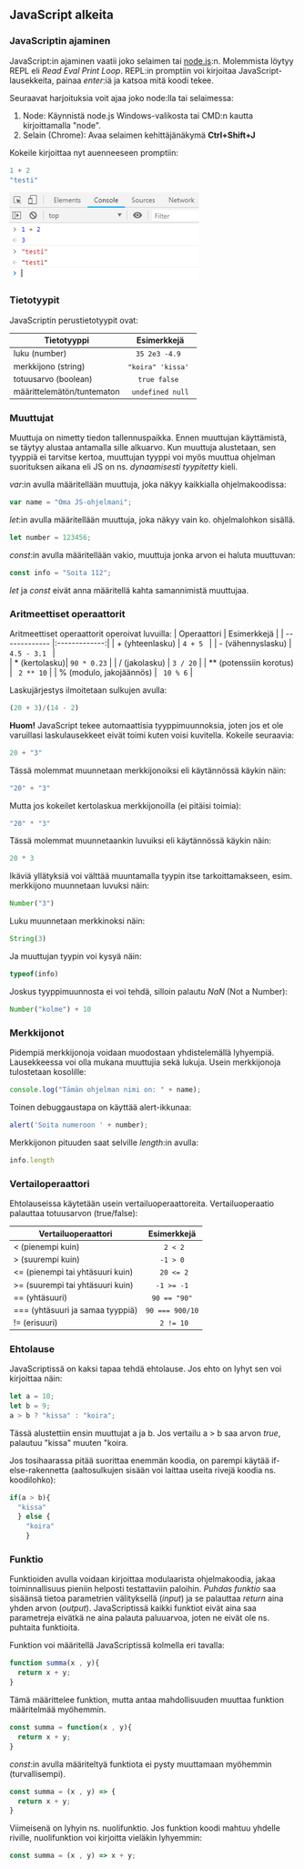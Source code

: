 ## JavaScript alkeita

### JavaScriptin ajaminen

JavaScript:in ajaminen vaatii joko selaimen tai [node.js](https://nodejs.org/en/):n. Molemmista löytyy REPL eli *Read Eval Print Loop*. REPL:in promptiin voi kirjoitaa JavaScript-lausekkeita, painaa *enter*:iä ja katsoa mitä koodi tekee. 

Seuraavat harjoituksia voit ajaa joko node:lla tai selaimessa:
1. Node:
  Käynnistä node.js Windows-valikosta tai CMD:n kautta kirjoittamalla "node".
2. Selain (Chrome):
  Avaa selaimen kehittäjänäkymä **Ctrl+Shift+J**

Kokeile kirjoittaa nyt auenneeseen promptiin:

```js
1 + 2
"testi"
```
![Selaimen konsoli](img/console.PNG)

### Tietotyypit

JavaScriptin perustietotyypit ovat:

| Tietotyyppi    | Esimerkkejä      | 
| ------------- |:-------------:| 
| luku (number)      | ```35 2e3 -4.9 ``` | 
| merkkijono (string)      | ```"koira" 'kissa' ```     |  
| totuusarvo (boolean) | ```true false ``` |
| määrittelemätön/tuntematon | ```undefined null``` |

### Muuttujat

Muuttuja on nimetty tiedon tallennuspaikka. Ennen muuttujan käyttämistä, se täytyy alustaa antamalla sille alkuarvo. Kun muuttuja alustetaan, sen tyyppiä ei tarvitse kertoa, muuttujan tyyppi voi myös muuttua ohjelman suorituksen aikana eli JS on ns. *dynaamisesti tyypitetty* kieli.

*var*:in avulla määritellään muuttuja, joka näkyy kaikkialla ohjelmakoodissa:
```js
var name = "Oma JS-ohjelmani";
```
*let*:in avulla määritellään muuttuja, joka näkyy vain ko. ohjelmalohkon sisällä.
```js
let number = 123456;
```
*const*:in avulla määritellään vakio, muuttuja jonka arvon ei haluta muuttuvan:
```js
const info = "Soita 112";
```
*let* ja *const* eivät anna määritellä kahta samannimistä muuttujaa.

### Aritmeettiset operaattorit

Aritmeettiset operaattorit operoivat luvuilla:
| Operaattori    | Esimerkkejä      | 
| ------------- |:-------------:| 
| + (yhteenlasku)    | ```4 + 5 ``` | 
| - (vähennyslasku)     | ```4.5 - 3.1 ```     |  
| * (kertolasku)| ```90 * 0.23``` |
| / (jakolasku) | ```3 / 20``` |
| ** (potenssiin korotus) | ``` 2 ** 10``` |
| % (modulo, jakojäännös) | ``` 10 % 6``` |

Laskujärjestys ilmoitetaan sulkujen avulla:
```js
(20 + 3)/(14 - 2)
```
**Huom!**
JavaScript tekee automaattisia tyyppimuunnoksia, joten jos et ole varuillasi laskulausekkeet eivät toimi kuten voisi kuvitella. Kokeile seuraavia:

```js
20 + "3"
```

Tässä molemmat muunnetaan merkkijonoiksi eli käytännössä käykin näin:

```js
"20" + "3"
```

Mutta jos kokeilet kertolaskua merkkijonoilla (ei pitäisi toimia):

```js
"20" * "3"
```

Tässä molemmat muunnetaankin luvuiksi eli käytännössä käykin näin:

```js
20 * 3
```

Ikäviä yllätyksiä voi välttää muuntamalla tyypin itse tarkoittamakseen, esim. merkkijono muunnetaan luvuksi näin:

```js
Number("3")
```

Luku muunnetaan merkkinoksi näin:

```js
String(3)
```

Ja muuttujan tyypin voi kysyä näin:

```js
typeof(info)
```

Joskus tyyppimuunnosta ei voi tehdä, silloin palautu *NaN* (Not a Number):

```js
Number("kolme") + 10
```

### Merkkijonot

Pidempiä merkkijonoja voidaan muodostaan yhdistelemällä lyhyempiä. Lausekkeessa voi olla mukana muuttujia sekä lukuja. Usein merkkijonoja tulostetaan kosolille:

```js
console.log("Tämän ohjelman nimi on: " + name);
```

Toinen debuggaustapa on käyttää alert-ikkunaa:

```js
alert('Soita numeroon ' + number);
```

Merkkijonon pituuden saat selville *length*:in avulla:

```js
info.length
```

### Vertailoperaattori

Ehtolauseissa käytetään usein vertailuoperaattoreita. Vertailuoperaatio palauttaa totuusarvon (true/false):

| Vertailuoperaattori    | Esimerkkejä      | 
| ------------- |:-------------:| 
| < (pienempi kuin)   | ``` 2 < 2``` | 
| > (suurempi kuin)     | ``` -1 > 0 ```     |  
| <= (pienempi tai yhtäsuuri kuin)   | ``` 20 <= 2``` | 
| >= (suurempi tai yhtäsuuri kuin)     | ``` -1 >= -1 ```     | 
| == (yhtäsuuri)| ```90 == "90"``` |
| === (yhtäsuuri ja samaa tyyppiä) | ```90 === 900/10``` |
| != (erisuuri) | ``` 2 != 10``` |


### Ehtolause

JavaScriptissä on kaksi tapaa tehdä ehtolause. Jos ehto on lyhyt sen voi kirjoittaa näin:

```js
let a = 10;
let b = 9;
a > b ? "kissa" : "koira";
```

Tässä alustettiin ensin muuttujat a ja b. Jos vertailu a > b saa arvon *true*, palautuu "kissa" muuten "koira.

Jos tosihaarassa pitää suorittaa enemmän koodia, on parempi käytää if-else-rakennetta (aaltosulkujen sisään voi laittaa useita rivejä koodia ns. koodilohko):
```js
if(a > b){
  "kissa"
  } else {
    "koira"
    }
```

### Funktio

Funktioiden avulla voidaan kirjoittaa modulaarista ohjelmakoodia, jakaa toiminnallisuus pieniin helposti testattaviin paloihin. *Puhdas funktio* saa sisäänsä tietoa parametrien välityksellä (*input*) ja se palauttaa *return* aina yhden arvon (*output*). JavaScriptissä kaikki funktiot eivät aina saa parametreja eivätkä ne aina palauta paluuarvoa, joten ne eivät ole ns. puhtaita funktioita.

Funktion voi määritellä JavaScriptissä kolmella eri tavalla:

```js
function summa(x , y){
  return x + y;
}
```

Tämä määrittelee funktion, mutta antaa mahdollisuuden muuttaa funktion määritelmää myöhemmin.

```js
const summa = function(x , y){
  return x + y;
}
```

*const*:in avulla määriteltyä funktiota ei pysty muuttamaan myöhemmin (turvallisempi).

```js
const summa = (x , y) => {
  return x + y;
}
```

Viimeisenä on lyhyin ns. nuolifunktio. Jos funktion koodi mahtuu yhdelle riville, nuolifunktion voi kirjoitta vieläkin lyhyemmin:

```js
const summa = (x , y) => x + y;
```
